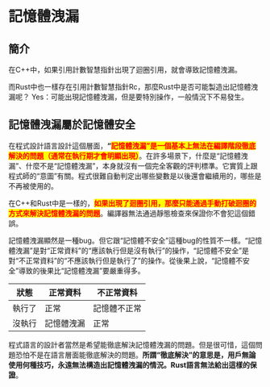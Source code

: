 # 記憶體洩漏

## 簡介

在C++中，如果引用計數智慧指針出現了迴圈引用，就會導致記憶體洩漏。

而Rust中也一樣存在引用計數智慧指針Rc，那麼Rust中是否可能製造出記憶體洩漏呢？ Yes：可能出現記憶體洩漏，但是要特別操作，一般情況下不易發生。

## 記憶體洩漏屬於記憶體安全

在程式設計語言設計這個層面，**“**<mark style="color:red;">**記憶體洩漏”是一個基本上無法在編譯階段徹底解決的問題（通常在執行期才會明顯出現）**</mark>。在許多場景下，什麼是“記憶體洩漏”、什麼不是“記憶體洩漏”，本身就沒有一個完全客觀的評判標準。它實質上跟程式師的“意圖”有關。程式很難自動判定出哪些變數是以後還會繼續用的，哪些是不再被使用的。

在C++和Rust中是一樣的，<mark style="color:red;">**如果出現了迴圈引用，那麼只能通過手動打破迴圈的方式來解決記憶體洩漏的問題**</mark>。編譯器無法通過靜態檢查來保證你不會犯這個錯誤。

記憶體洩漏顯然是一種bug。但它跟“記憶體不安全”這種bug的性質不一樣。“記憶體洩漏”是對“正常資料”的“應該執行但是沒有執行”的操作，“記憶體不安全”是對“不正常資料”的“不應該執行但是執行了”的操作。從後果上說，“記憶體不安全”導致的後果比“記憶體洩漏”要嚴重得多。

| 狀態  | 正常資料  | 不正常資料  |
| --- | ----- | ------ |
| 執行了 | 正常    | 記憶體不正常 |
| 沒執行 | 記憶體洩漏 | 正常     |

程式語言的設計者當然是希望能徹底解決記憶體洩漏的問題。但是很可惜，這個問題恐怕不是在語言層面能徹底解決的問題。**所謂“徹底解決”的意思是，用戶無論使用何種技巧，永遠無法構造出記憶體洩漏的情況。Rust語言無法給出這樣的保證**。

